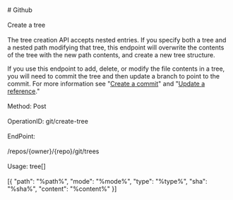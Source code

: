<br>#     Github</br>
<br>Create a tree</br>
<br>The tree creation API accepts nested entries. If you specify both a tree and a nested path modifying that tree, this endpoint will overwrite the contents of the tree with the new path contents, and create a new tree structure.

If you use this endpoint to add, delete, or modify the file contents in a tree, you will need to commit the tree and then update a branch to point to the commit. For more information see "[Create a commit](https://developer.github.com/v3/git/commits/#create-a-commit)" and "[Update a reference](https://developer.github.com/v3/git/refs/#update-a-reference)."</br>
<br>Method: Post</br>
<br>OperationID: git/create-tree</br>
<br>EndPoint:</br>
<br>/repos/{owner}/{repo}/git/trees</br>
<br>Usage: tree[]</br>
<br>[{
  "path": "%path%",
  "mode": "%mode%",
  "type": "%type%",
  "sha": "%sha%",
  "content": "%content%"
}]</br>
